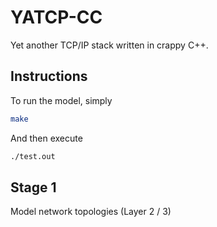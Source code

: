 # YATCP-CC

Yet another TCP/IP stack written in crappy C++.

## Instructions

To run the model, simply 

```bash
make
```

And then execute

```bash
./test.out
```

## Stage 1

Model network topologies (Layer 2 / 3)

